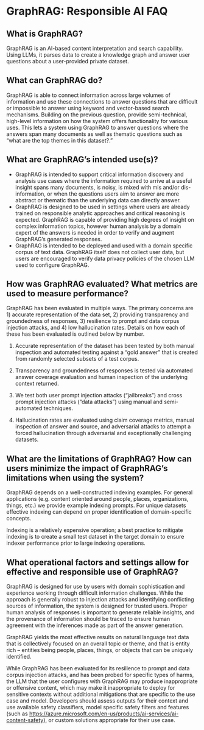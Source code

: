 # GraphRAG: Responsible AI FAQ 

## What is GraphRAG? 

GraphRAG is an AI-based content interpretation and search capability. Using LLMs, it parses data to create a knowledge graph and answer user questions about a user-provided private dataset. 

## What can GraphRAG do?  

GraphRAG is able to connect information across large volumes of information and use these connections to answer questions that are difficult or impossible to answer using keyword and vector-based search mechanisms. Building on the previous question, provide semi-technical, high-level information on how the system offers functionality for various uses.  This lets a system using GraphRAG to answer questions where the answers span many documents as well as thematic questions such as “what are the top themes in this dataset?.”

## What are GraphRAG’s intended use(s)? 

* GraphRAG is intended to support critical information discovery and analysis use cases where the information required to arrive at a useful insight spans many documents, is noisy, is mixed with mis and/or dis-information, or when the questions users aim to answer are more abstract or thematic than the underlying data can directly answer. 
* GraphRAG is designed to be used in settings where users are already trained on responsible analytic approaches and critical reasoning is expected. GraphRAG is capable of providing high degrees of insight on complex information topics, however human analysis by a domain expert of the answers is needed in order to verify and augment GraphRAG’s generated responses. 
* GraphRAG is intended to be deployed and used with a domain specific corpus of text data. GraphRAG itself does not collect user data, but users are encouraged to verify data privacy policies of the chosen LLM used to configure GraphRAG. 

## How was GraphRAG evaluated? What metrics are used to measure performance? 

GraphRAG has been evaluated in multiple ways.  The primary concerns are 1) accurate representation of the data set, 2) providing transparency and  groundedness of responses, 3) resilience to prompt and data corpus injection attacks, and 4) low hallucination rates.  Details on how each of these has been evaluated is outlined below by number. 

1) Accurate representation of the dataset has been tested by both manual inspection and automated testing against a “gold answer” that is created from randomly selected subsets of a test corpus. 

2) Transparency and groundedness of responses is tested via automated answer coverage evaluation and human inspection of the underlying context returned.  

3) We test both user prompt injection attacks (“jailbreaks”) and cross prompt injection attacks (“data attacks”) using manual and semi-automated techniques. 

4) Hallucination rates are evaluated using claim coverage metrics, manual inspection of answer and source, and adversarial attacks to attempt a forced hallucination through adversarial and exceptionally challenging datasets. 

## What are the limitations of GraphRAG? How can users minimize the impact of GraphRAG’s limitations when using the system? 

GraphRAG depends on a well-constructed indexing examples.  For general applications (e.g. content oriented around people, places, organizations, things, etc.) we provide example indexing prompts. For unique datasets effective indexing can depend on proper identification of domain-specific concepts.   

Indexing is a relatively expensive operation; a best practice to mitigate indexing is to create a small test dataset in the target domain to ensure indexer performance prior to large indexing operations. 

## What operational factors and settings allow for effective and responsible use of GraphRAG? 

GraphRAG is designed for use by users with domain sophistication and experience working through difficult information challenges.  While the approach is generally robust to injection attacks and identifying conflicting sources of information, the system is designed for trusted users. Proper human analysis of responses is important to generate reliable insights, and the provenance of information should be traced to ensure human agreement with the inferences made as part of the answer generation. 

GraphRAG yields the most effective results on natural language text data that is collectively focused on an overall topic or theme, and that is entity rich – entities being people, places, things, or objects that can be uniquely identified. 

While GraphRAG has been evaluated for its resilience to prompt and data corpus injection attacks, and has been probed for specific types of harms, the LLM that the user configures with GraphRAG may produce inappropriate or offensive content, which may make it inappropriate to deploy for sensitive contexts without additional mitigations that are specific to the use case and model. Developers should assess outputs for their context and use available safety classifiers, model specific safety filters and features (such as https://azure.microsoft.com/en-us/products/ai-services/ai-content-safety), or custom solutions appropriate for their use case. 